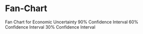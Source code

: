 # Fan-Chart
Fan Chart for Economic Uncertainty
90% Confidence Interval
60% Confidence Interval
30% Confidence Interval
